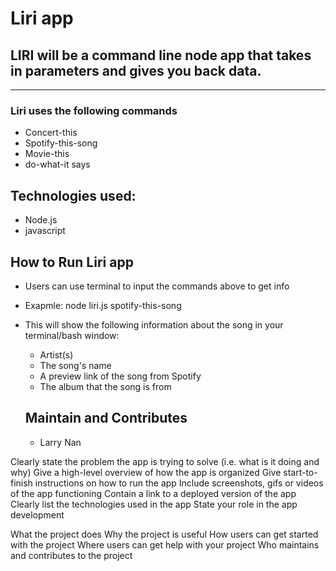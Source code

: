 # Liri app
## LIRI will be a command line node app that takes in parameters and gives you back data.
---
### Liri uses the following commands

- Concert-this
- Spotify-this-song
- Movie-this
- do-what-it says

## Technologies used:
- Node.js
- javascript

## How to Run Liri app

- Users can use terminal to input the commands above to get info
- Exapmle: node liri.js spotify-this-song <song name here>
- This will show the following information about the song in your terminal/bash window:

  * Artist(s)
  * The song's name
  * A preview link of the song from Spotify
  * The album that the song is from

  ## Maintain and Contributes
  - Larry Nan
<!-- uncomment notes -->
Clearly state the problem the app is trying to solve (i.e. what is it doing and why)
Give a high-level overview of how the app is organized
Give start-to-finish instructions on how to run the app
Include screenshots, gifs or videos of the app functioning
Contain a link to a deployed version of the app
Clearly list the technologies used in the app
State your role in the app development

What the project does
Why the project is useful
How users can get started with the project
Where users can get help with your project
Who maintains and contributes to the project